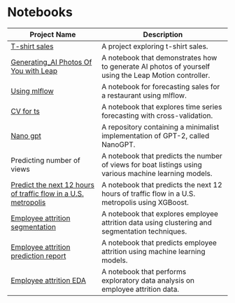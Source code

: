 # Notebooks

| Project Name | Description |
| --- | --- |
| [T-shirt sales](https://github.com/ericyaang/bibix)  | A project exploring t-shirt sales.|
| [Generating_AI Photos Of You with Leap](https://github.com/ericyaang/notebooks/blob/main/Generating_AI_Photos_Of_You.ipynb) | A notebook that demonstrates how to generate AI photos of yourself using the Leap Motion controller. |
| [Using mlflow](https://github.com/ericyaang/forecasting-sales-for-a-restaurant/blob/main/notebooks/mlflow.ipynb) | A notebook for forecasting sales for a restaurant using mlflow. |
| [CV for ts](https://github.com/ericyaang/forecasting-sales-for-a-restaurant/blob/main/notebooks/train_cv.ipynb) | A notebook that explores time series forecasting with cross-validation. |
| [Nano gpt](https://github.com/ericyaang/nanoGPT) | A repository containing a minimalist implementation of GPT-2, called NanoGPT. |
| Predicting number of views | A notebook that predicts the number of views for boat listings using various machine learning models. |
| [Predict the next 12 hours of traffic flow in a U.S. metropolis](https://github.com/ericyaang/mykagglenbs/blob/main/xgboost-baseline.ipynb) | A notebook that predicts the next 12 hours of traffic flow in a U.S. metropolis using XGBoost. |
| [Employee attrition segmentation](https://github.com/ericyaang/employee-attrition/blob/main/segment_employee.ipynb) | A notebook that explores employee attrition data using clustering and segmentation techniques. |
| [Employee attrition prediction report](https://github.com/ericyaang/employee-attrition/blob/main/employe_attrition.ipynb) | A notebook that predicts employee attrition using machine learning models. |
| [Employee attrition EDA](https://github.com/ericyaang/employee-attrition/blob/main/EDA.ipynb) | A notebook that performs exploratory data analysis on employee attrition data. |

